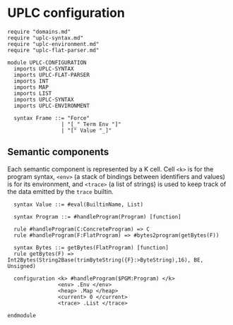# UPLC configuration

```k
require "domains.md"
require "uplc-syntax.md"
require "uplc-environment.md"
require "uplc-flat-parser.md"

module UPLC-CONFIGURATION
  imports UPLC-SYNTAX
  imports UPLC-FLAT-PARSER
  imports INT
  imports MAP
  imports LIST
  imports UPLC-SYNTAX
  imports UPLC-ENVIRONMENT

  syntax Frame ::= "Force"
                 | "[_" Term Env "]"
                 | "[" Value "_]"
```

## Semantic components

Each semantic component is represented by a K cell. Cell `<k>` is for
the program syntax, `<env>` (a stack of bindings between identifiers
and values) is for its environment, and `<trace>` (a list of strings)
is used to keep track of the data emitted by the `trace` builtin.

```k 
  syntax Value ::= #eval(BuiltinName, List) 

  syntax Program ::= #handleProgram(Program) [function]

  rule #handleProgram(C:ConcreteProgram) => C
  rule #handleProgram(F:FlatProgram) => #bytes2program(getBytes(F))

  syntax Bytes ::= getBytes(FlatProgram) [function]
  rule getBytes(F) => Int2Bytes(String2Base(trimByteString({F}:>ByteString),16), BE, Unsigned)

  configuration <k> #handleProgram($PGM:Program) </k>
                <env> .Env </env>
                <heap> .Map </heap>
                <current> 0 </current>
                <trace> .List </trace>
```

```k 
endmodule
```
